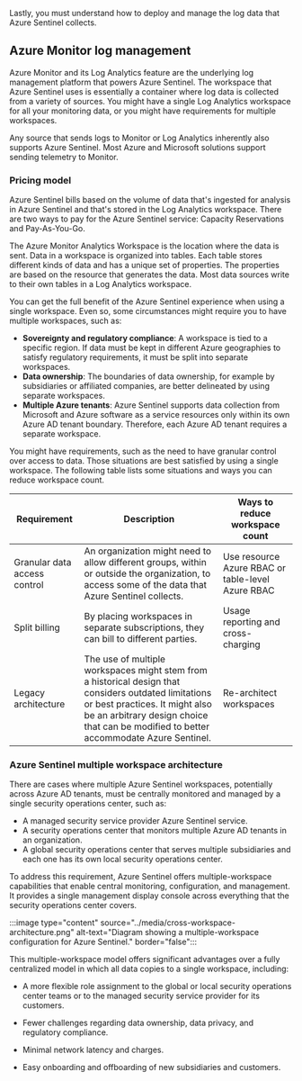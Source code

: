 Lastly, you must understand how to deploy and manage the log data that Azure Sentinel collects.

## Azure Monitor log management

Azure Monitor and its Log Analytics feature are the underlying log management platform that powers Azure Sentinel. The workspace that Azure Sentinel uses is essentially a container where log data is collected from a variety of sources. You might have a single Log Analytics workspace for all your monitoring data, or you might have requirements for multiple workspaces.

Any source that sends logs to Monitor or Log Analytics inherently also supports Azure Sentinel. Most Azure and Microsoft solutions support sending telemetry to Monitor.

### Pricing model

Azure Sentinel bills based on the volume of data that's ingested for analysis in Azure Sentinel and that's stored in the Log Analytics workspace. There are two ways to pay for the Azure Sentinel service: Capacity Reservations and Pay-As-You-Go.

The Azure Monitor Analytics Workspace is the location where the data is sent. Data in a workspace is organized into tables. Each table stores different kinds of data and has a unique set of properties. The properties are based on the resource that generates the data. Most data sources write to their own tables in a Log Analytics workspace.

You can get the full benefit of the Azure Sentinel experience when using a single workspace. Even so, some circumstances might require you to have multiple workspaces, such as:

- **Sovereignty and regulatory compliance**: A workspace is tied to a specific region. If data must be kept in different Azure geographies to satisfy regulatory requirements, it must be split into separate workspaces.
- **Data ownership**: The boundaries of data ownership, for example by subsidiaries or affiliated companies, are better delineated by using separate workspaces.
- **Multiple Azure tenants**: Azure Sentinel supports data collection from Microsoft and Azure software as a service resources only within its own Azure AD tenant boundary. Therefore, each Azure AD tenant requires a separate workspace.

You might have requirements, such as the need to have granular control over access to data. Those situations are best satisfied by using a single workspace. The following table lists some situations and ways you can reduce workspace count.

|Requirement|Description|Ways to reduce workspace count|
|---|---|---|
|Granular data access control|An organization might need to allow different groups, within or outside the organization, to access some of the data that Azure Sentinel collects.|Use resource Azure RBAC or table-level Azure RBAC|
|Split billing|By placing workspaces in separate subscriptions, they can bill to different parties.|Usage reporting and cross-charging|
|Legacy architecture|The use of multiple workspaces might stem from a historical design that considers outdated limitations or best practices. It might also be an arbitrary design choice that can be modified to better accommodate Azure Sentinel.|Re-architect workspaces|

### Azure Sentinel multiple workspace architecture

There are cases where multiple Azure Sentinel workspaces, potentially across Azure AD tenants, must be centrally monitored and managed by a single security operations center, such as:

- A managed security service provider Azure Sentinel service.
- A security operations center that monitors multiple Azure AD tenants in an organization.
- A global security operations center that serves multiple subsidiaries and each one has its own local security operations center.

To address this requirement, Azure Sentinel offers multiple-workspace capabilities that enable central monitoring, configuration, and management. It provides a single management display console across everything that the security operations center covers.

:::image type="content" source="../media/cross-workspace-architecture.png" alt-text="Diagram showing a multiple-workspace configuration for Azure Sentinel." border="false":::

This multiple-workspace model offers significant advantages over a fully centralized model in which all data copies to a single workspace, including:

- A more flexible role assignment to the global or local security operations center teams or to the managed security service provider for its customers.

- Fewer challenges regarding data ownership, data privacy, and regulatory compliance.

- Minimal network latency and charges.

- Easy onboarding and offboarding of new subsidiaries and customers.
